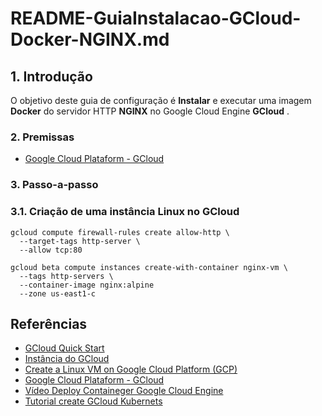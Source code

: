 # README-GuiaInstalacao-GCloud-Docker-NGINX.md


## 1. Introdução

O objetivo deste guia de configuração é **Instalar** e executar uma imagem **Docker** do servidor HTTP **NGINX** no Google Cloud Engine **GCloud** . 


### 2. Premissas

* [Google Cloud Plataform - GCloud](https://cloud.google.com/)


### 3. Passo-a-passo

### 3.1. Criação de uma instância Linux no GCloud

```cloudshell
gcloud compute firewall-rules create allow-http \
  --target-tags http-server \
  --allow tcp:80

gcloud beta compute instances create-with-container nginx-vm \
  --tags http-servers \
  --container-image nginx:alpine
  --zone us-east1-c
```

## Referências ##

* [GCloud Quick Start](https://cloud.google.com/compute/docs/quickstart-linux)
* [Instância do GCloud](https://cloud.google.com/compute/docs/instances/?hl=pt-br)
* [Create a Linux VM on Google Cloud Platform (GCP)](https://www.youtube.com/watch?v=2d5LzJNj46w)
* [Google Cloud Plataform - GCloud](https://cloud.google.com/)
* [Vídeo Deploy Containeger Google Cloud Engine](https://www.youtube.com/watch?v=wKiW1nufh1k)
* [Tutorial create GCloud Kubernets](https://cloud.google.com/kubernetes-engine/docs/tutorials/hello-app)
